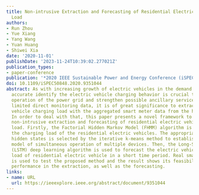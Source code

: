 ```yaml
---
title: Non-intrusive Extraction and Forecasting of Residential Electric Vehicle Charging
  Load
authors:
- Run Zhou
- Yue Xiang
- Yang Wang
- Yuan Huang
- Shiwei Xia
date: '2020-11-01'
publishDate: '2023-11-24T10:39:02.277021Z'
publication_types:
- paper-conference
publication: '*2020 IEEE Sustainable Power and Energy Conference (iSPEC)*'
doi: 10.1109/iSPEC50848.2020.9351044
abstract: As with increasing growth of electric vehicles in the demand side, how to
  accurate identify the electric vehicle charging behavior is crucial to achieve stable
  operation of the power grid and strengthen possible ancillary services. Due to the
  limited direct monitoring data, it is of great significance to extract electric
  vehicle charging load with the aggregated smart meter data from the household perspective.
  In order to deal with that, this paper presents a novel framework to realize the
  non-intrusive extraction and forecasting of residential electric vehicle charging
  load. Firstly, the Factorial Hidden Markov Model (FHMM) algorithm is used to extract
  the charging load of the residential electric vehicles. The appropriate number of
  hidden states is selected by the iterative k-means method to establish the FHMM
  model of simultaneous operation of multiple devices. Then, the Long-Short Term Memory
  (LSTM) deep learning algorithm is used to forecast the electric vehicle charging
  load of residential electric vehicle in a short time period. Real smart meter data
  is used to test the proposed method and the result shows its feasibility for significant
  performance in the extraction, as well as the forecasting.
links:
- name: URL
  url: https://ieeexplore.ieee.org/abstract/document/9351044
---
```

